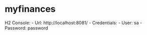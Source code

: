 # myfinances

H2 Console:
    - Url: http://localhost:8081/
    - Credentials:
        - User: sa
        - Password: password
